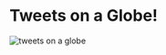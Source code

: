 # Tweets on a Globe!

![tweets on a globe](https://raw.githubusercontent.com/joelgrus/twitter-globe/master/globe.gif)
